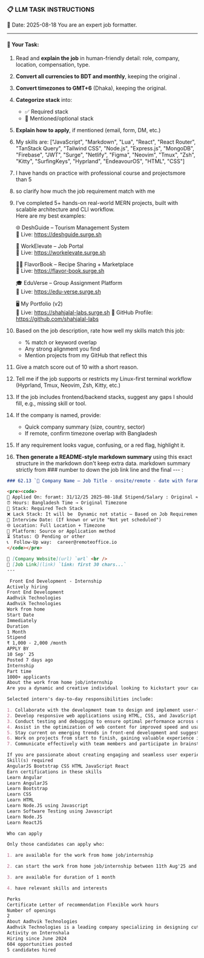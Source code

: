 ### 📋 LLM TASK INSTRUCTIONS  
📅 Date: 2025-08-18
You are an expert job formatter.

---

#### 🔧 Your Task:
1. Read and **explain the job** in human-friendly detail: role, company, location, compensation, type.  
2. **Convert all currencies to BDT and monthly**, keeping the original .  
3. **Convert timezones to GMT+6** (Dhaka), keeping the original.  
4. **Categorize stack** into:  
   - ✅ Required stack  
   - 🔧 Mentioned/optional stack  
5. **Explain how to apply**, if mentioned (email, form, DM, etc.)  
7. My skills are: ["JavaScript", "Markdown", "Lua", "React", "React Router", "TanStack Query", "Tailwind CSS", "Node.js", "Express.js", "MongoDB", "Firebase", "JWT", "Surge", "Netlify", "Figma", "Neovim", "Tmux", "Zsh", "Kitty", "SurfingKeys", "Hyprland", "EndeavourOS", "HTML", "CSS"]
8. I have hands on practice with professional course and projectsmore than 5
9. so clarify how much the job requirement match with me 
10. I’ve completed 5+ hands-on real-world MERN projects, built with scalable architecture and CLI workflow.  
    Here are my best examples:

      🌐 DeshGuide – Tourism Management System  
    🔗 Live: https://deshguide.surge.sh

    💼 WorkElevate – Job Portal  
    🔗 Live: https://workelevate.surge.sh

    🧑‍🍳 FlavorBook – Recipe Sharing + Marketplace  
    🔗 Live: https://flavor-book.surge.sh

    🎓 EduVerse – Group Assignment Platform  
    🔗 Live: https://edu-verse.surge.sh

    🖥️ My Portfolio (v2)  
    🔗 Live: https://shahjalal-labs.surge.sh
    🚀 GitHub Profile: https://github.com/shahjalal-labs

11. Based on the job description, rate how well my skills match this job:  
    - % match or keyword overlap  
    - Any strong alignment you find  
    - Mention projects from my GitHub that reflect this

12. Give a match score out of 10 with a short reason.

13. Tell me if the job supports or restricts my Linux-first terminal workflow (Hyprland, Tmux, Neovim, Zsh, Kitty, etc.)

14. If the job includes frontend/backend stacks, suggest any gaps I should fill, e.g., missing skill or tool.

15. If the company is named, provide:  
    - Quick company summary (size, country, sector)  
    - If remote, confirm timezone overlap with Bangladesh

16. If any requirement looks vague, confusing, or a red flag, highlight it.


17. **Then generate a README-style markdown summary** using this exact structure in the markdown don't keep extra data. markdown summary strictly from ### number to down the job link line and the final --- :
```markdown
### 62.13 `🏢 Company Name — Job Title - onsite/remote - date with foramt: 31/12/25 - BDT salary`

<pre><code>
📅 Applied On: foramt: 31/12/25 2025-08-18💰 Stipend/Salary : Original ≈ Converted BDT / Monthly
⏰ Hours: Bangladesh Time → Original Timezone
🧰 Stack: Required Tech Stack
❌ Lack Stack: It will be  Dynamic not static – Based on Job Requirements: For your example added: mysql, postgres, redis, docker, nginx, aws, gcp, azure, firebase, netlify, surge, figma, sketch, etc.
📆 Interview Date: (If known or write "Not yet scheduled")
🌐 Location: Full Location + Timezone
🧭 Platform: Source or Application method
⏳ Status: 🟡 Pending or other
📞  Follow-Up way:  career@remoteoffice.io
</code></pre>

🔗 [Company Website](url) `url` <br />
🔗 [Job Link](link) `link: first 30 chars...`
---

 Front End Development - Internship
Actively hiring
Front End Development
Aadhvik Technologies
Aadhvik Technologies
Work from home
Start Date
Immediately
Duration
1 Month
Stipend
₹ 1,000 - 2,000 /month
APPLY BY
10 Sep' 25
Posted 7 days ago
Internship
Part time
1000+ applicants
About the work from home job/internship
Are you a dynamic and creative individual looking to kickstart your career in front-end development? Look no further! Join us at Aadhvik Technologies as a Front End Development intern and gain hands-on experience in a fast-paced and innovative environment.

Selected intern's day-to-day responsibilities include:

1. Collaborate with the development team to design and implement user-friendly interfaces.
2. Develop responsive web applications using HTML, CSS, and JavaScript.
3. Conduct testing and debugging to ensure optimal performance across different browsers and devices.
4. Assist in the optimization of web content for improved speed and usability.
5. Stay current on emerging trends in front-end development and suggest innovative solutions.
6. Work on projects from start to finish, gaining valuable experience in the entire development process.
7. Communicate effectively with team members and participate in brainstorming sessions to drive creativity and innovation.

If you are passionate about creating engaging and seamless user experiences, apply now to be a part of our dynamic team at Aadhvik Technologies!
Skill(s) required
AngularJS Bootstrap CSS HTML JavaScript React
Earn certifications in these skills
Learn Angular
Learn AngularJS
Learn Bootstrap
Learn CSS
Learn HTML
Learn Node.JS using Javascript
Learn Software Testing using Javascript
Learn Node.JS
Learn ReactJS

Who can apply

Only those candidates can apply who:

1. are available for the work from home job/internship

2. can start the work from home job/internship between 11th Aug'25 and 15th Sep'25

3. are available for duration of 1 month

4. have relevant skills and interests

Perks
Certificate Letter of recommendation Flexible work hours
Number of openings
2
About Aadhvik Technologies
Aadhvik Technologies is a leading company specializing in designing cutting-edge websites that blend functionality with aesthetic appeal. Our expert team of designers and developers works closely with clients to create custom websites that reflect their brand identity and meet their business objectives. At Aadhvik Technologies, we leverage the latest technologies and design trends to ensure that our websites are not only visually stunning but also highly responsive, user-friendly, and optimized for search engines. Whether you need a simple informational site or a complex e-commerce platform, Aadhvik Technologies is dedicated to delivering high-quality, innovative web solutions that drive success for your business.
Activity on Internshala
Hiring since June 2024
604 opportunities posted
5 candidates hired


```